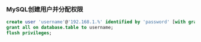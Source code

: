 ###  MySQL创建用户并分配权限
```sql
create user 'username'@'192.168.1.%' identified by 'password' [with grant option];   
grant all on database.table to username;   
flush privileges;   
```
